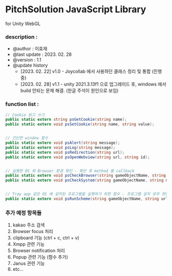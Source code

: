 # PitchSolution JavaScript Library

for Unity WebGL 

### description :

- @author : 이효재
- @last update : 2023. 02. 28
- @version : 1.1
- @update history
    * [2023. 02. 22] v1.0 - Joycollab 에서 사용하던 클래스 정리 및 통합 (진행 중)
    * [2023. 02. 28] v1.1 - unity 2021.3.13f1 으로 업그레이드 후, windows 에서 build 안되는 문제 해결. (한글 주석이 원인으로 보임)

### function list :

``` c#
// Cookie 읽고 쓰기
public static extern string psGetCookie(string name);
public static extern void psSetCookie(string name, string value);


// 간단한 window 함수
public static extern void psAlert(string message);
public static extern void psLog(string message);
public static extern void psRedirection(string url);
public static extern void psOpenWebview(string url, string id);


// 실행한 OS 와 Browser 환경 확인 - 확인 후 method 를 callback
public static extern void psCheckBrowser(string gameObjectName, string methodName);
public static extern void psCheckSystem(string gameObjectName, string methodName);


// Tray app 같은 OS 에 설치된 프로그램을 실행하기 위한 함수 - 프로그램 설치 유무 판단 후 method 를 callback
public static extern void psRunScheme(string gameObjectName, string url, string methodName);
```

### 추가 예정 항목들
1. kakao 주소 검색
2. Browser focus 처리
3. clipboard 기능 (ctrl + c, ctrl + v)
4. Xmpp 관련 기능
5. Browser notification 처리
6. Popup 관련 기능 (함수 추가)
7. Janus 관련 기능
8. etc...